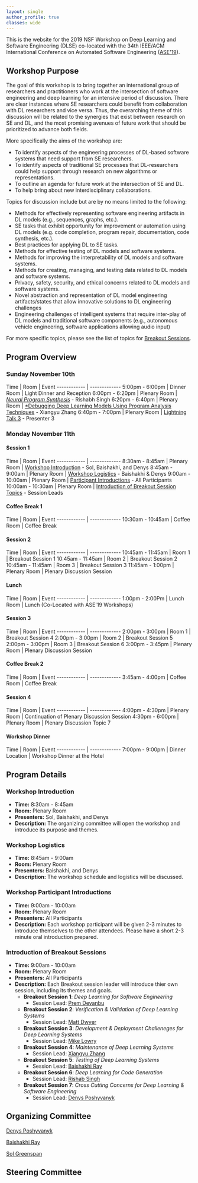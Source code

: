 ```yaml
---
layout: single
author_profile: true
classes: wide
---
```


This is the website for the 2019 NSF Workshop on Deep Learning and Software Engineering (DLSE) co-located with the 34th IEEE/ACM International Conference on Automated Software Engineering ([ASE'19](https://2019.ase-conferences.org)). 

## Workshop Purpose

The goal of this workshop is to bring together an international group of researchers and practitioners who work at the intersection of software engineering and deep learning for an intensive period of discussion. There are clear instances where SE researchers could benefit from collaboration with DL researchers and vice versa. Thus, the overarching theme of this discussion will be related to the synergies that exist between research on SE and DL, and the most promising avenues of future work that should be prioritized to advance both fields.
 
More specifically the aims of the workshop are: 

 * To identify aspects of the engineering processes of DL-based software systems that need support from SE researchers.
 * To identify aspects of traditional SE processes that DL-researchers could help support through research on new algorithms or representations.
 * To outline an agenda for future work at the intersection of SE and DL.
 * To help bring about new interdisciplinary collaborations.

Topics for discussion include but are by no means limited to the following:
 
* Methods for effectively representing software engineering artifacts in DL models (e.g., sequences, graphs, etc.).
* SE tasks that exhibit opportunity for improvement or automation using DL models (e.g. code completion, program repair, documentation, code synthesis, etc.).
* Best practices for applying DL to SE tasks.
* Methods for effective testing of DL models and software systems.
* Methods for improving the interpretability of DL models and software systems.
* Methods for creating, managing, and testing data related to DL models and software systems.
* Privacy, safety, security, and ethical concerns related to DL models and software systems.
* Novel abstraction and representation of DL model engineering artifacts/states that allow innovative solutions to DL engineering challenges
* Engineering challenges of intelligent systems that require inter-play of DL models and traditional software components (e.g., autonomous vehicle engineering, software applications allowing audio input)

For more specific topics, please see the list of topics for [Breakout Sessions](#introduction-of-breakout-sessions).

## Program Overview

### Sunday November 10th

Time | Room | Event
------------ | -------------
5:00pm - 6:00pm | Dinner Room | Light Dinner and Reception
6:00pm - 6:20pm | Plenary Room | [*Neural Program Synthesis*]() - Rishabh Singh
6:20pm - 6:40pm | Plenary Room | [*Debugging Deep Learning Models Using Program Analysis Techniques]() - Xiangyu Zhang
6:40pm - 7:00pm | Plenary Room | [Lightning Talk 3]() - Presenter 3

### Monday November 11th

#### Session 1

Time | Room | Event
------------ | -------------
8:30am - 8:45am | Plenary Room | [Workshop Introduction](#workshop-introduction) - Sol, Baishakhi, and Denys
8:45am - 9:00am | Plenary Room | [Workshop Logistics](#workshop-logistics) - Baishakhi & Denys
9:00am - 10:00am | Plenary Room | [Participant Introductions](#workshop-participant-introductions) - All Participants
10:00am - 10:30am | Plenary Room | [Introduction of Breakout Session Topics](#introduction-of-breakout-sessions) - Session Leads

#### Coffee Break 1

Time | Room | Event
------------ | -------------
10:30am - 10:45am | Coffee Room | Coffee Break

#### Session 2

Time | Room | Event
------------ | -------------
10:45am - 11:45am | Room 1 | Breakout Session 1
10:45am - 11:45am | Room 2 | Breakout Session 2
10:45am - 11:45am | Room 3 | Breakout Session 3
11:45am - 1:00pm | Plenary Room | Plenary Discussion Session

#### Lunch

Time | Room | Event
------------ | -------------
1:00pm - 2:00Pm | Lunch Room | Lunch (Co-Located with ASE'19 Workshops)

#### Session 3

Time | Room | Event
------------ | -------------
2:00pm - 3:00pm | Room 1 | Breakout Session 4
2:00pm - 3:00pm | Room 2 | Breakout Session 5
2:00pm - 3:00pm | Room 3 | Breakout Session 6
3:00pm - 3:45pm | Plenary Room | Plenary Discussion Session

#### Coffee Break 2

Time | Room | Event
------------ | -------------
3:45am - 4:00pm | Coffee Room | Coffee Break


#### Session 4

Time | Room | Event
------------ | -------------
4:00pm - 4:30pm | Plenary Room | Continuation of Plenary Discussion Session
4:30pm - 6:00pm | Plenary Room | Plenary Discussion Topic 7

#### Workshop Dinner

Time | Room | Event
------------ | -------------
7:00pm - 9:00pm | Dinner Location | Workshop Dinner at the Hotel


## Program Details

### Workshop Introduction
* **Time:** 8:30am - 8:45am
* **Room:** Plenary Room
* **Presenters:** Sol, Baishakhi, and Denys
* **Description:** The organizing committee will open the workshop and introduce its purpose and themes.

### Workshop Logistics
* **Time:** 8:45am - 9:00am
* **Room:** Plenary Room
* **Presenters:** Baishakhi, and Denys
* **Description:** The workshop schedule and logistics will be discussed.

### Workshop Participant Introductions
* **Time:** 9:00am - 10:00am
* **Room:** Plenary Room
* **Presenters:** All Participants
* **Description:** Each workshop participant will be given 2-3 minutes to introduce themselves to the other attendees. Please have a short 2-3 minute oral introduction prepared.

### Introduction of Breakout Sessions
* **Time:** 9:00am - 10:00am
* **Room:** Plenary Room
* **Presenters:** All Participants
* **Description:** Each Breakout session leader will introduce thier own session, including its themes and goals.
  * **Breakout Session 1**: *Deep Learning for Software Engineering*
    * Session Lead: [Prem Devanbu]()
  * **Breakout Session 2**: *Verification & Validation of Deep Learning Systems*
    * Session Lead: [Matt Dwyer]()
  * **Breakout Session 3**: *Development & Deployment Challeneges for Deep Learning Systems*
    * Session Lead: [Mike Lowry]()
  * **Breakout Session 4**: *Maintenance of Deep Learning Systems*
    * Session Lead: [Xiangyu Zhang]()
  * **Breakout Session 5**: *Testing of Deep Learning Systems*
    * Session Lead: [Baishakhi Ray]()
  * **Breakout Session 6**: *Deep Learning for Code Generation*
    * Session Lead: [Rishab Singh]()
  * **Breakout Session 7**: *Cross Cutting Concerns for Deep Learning & Software Engineering*
    * Session Lead: [Denys Poshyvanyk]()




## Organizing Committee

[Denys Poshyvanyk](http://www.cs.wm.edu/~denys/index.html)

[Baishakhi Ray](http://rayb.info)

[Sol Greenspan](https://www.nsf.gov/staff/staff_bio.jsp?lan=sgreensp&org=NSF&from_org=NSF)


## Steering Committee
